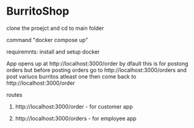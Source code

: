 # BurritoShop

clone the proejct and cd to main folder 

command "docker compose up"

requiremnts: install and setup docker 

App opens up at http://localhost:3000/order by dfault this is for postong orders but before posting orders go to http://localhost:3000/orders and post variuos burritos atleast one then come back to http://localhost:3000/order 

routes 

1. http://localhost:3000/order - for customer app 

2. http://localhost:3000/orders - for employee app 
